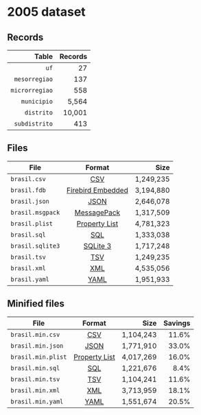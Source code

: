 # 2005 dataset

## Records

|          Table | Records |
| --------------:| -------:|
|           `uf` |      27 |
|  `mesorregiao` |     137 |
| `microrregiao` |     558 |
|    `municipio` |   5,564 |
|     `distrito` |  10,001 |
|  `subdistrito` |     413 |

## Files

| File             | Format                                                                                 |      Size |
| ---------------- |:--------------------------------------------------------------------------------------:| ---------:|
| `brasil.csv`     | [CSV](https://en.wikipedia.org/wiki/Comma-separated_values)                            | 1,249,235 |
| `brasil.fdb`     | [Firebird Embedded](https://en.wikipedia.org/wiki/Embedded_database#Firebird_Embedded) | 3,194,880 |
| `brasil.json`    | [JSON](https://en.wikipedia.org/wiki/JSON)                                             | 2,646,078 |
| `brasil.msgpack` | [MessagePack](https://en.wikipedia.org/wiki/MessagePack)                               | 1,317,509 |
| `brasil.plist`   | [Property List](https://en.wikipedia.org/wiki/Property_list)                           | 4,781,323 |
| `brasil.sql`     | [SQL](https://en.wikipedia.org/wiki/SQL)                                               | 1,333,038 |
| `brasil.sqlite3` | [SQLite 3](https://en.wikipedia.org/wiki/SQLite)                                       | 1,717,248 |
| `brasil.tsv`     | [TSV](https://en.wikipedia.org/wiki/Tab-separated_values)                              | 1,249,235 |
| `brasil.xml`     | [XML](https://en.wikipedia.org/wiki/XML)                                               | 4,535,056 |
| `brasil.yaml`    | [YAML](https://en.wikipedia.org/wiki/YAML)                                             | 1,951,933 |

## Minified files

| File               | Format                                                       |      Size | Savings |
| ------------------ |:------------------------------------------------------------:| ---------:| -------:|
| `brasil.min.csv`   | [CSV](https://en.wikipedia.org/wiki/Comma-separated_values)  | 1,104,243 |   11.6% |
| `brasil.min.json`  | [JSON](https://en.wikipedia.org/wiki/JSON)                   | 1,771,910 |   33.0% |
| `brasil.min.plist` | [Property List](https://en.wikipedia.org/wiki/Property_list) | 4,017,269 |   16.0% |
| `brasil.min.sql`   | [SQL](https://en.wikipedia.org/wiki/SQL)                     | 1,221,676 |    8.4% |
| `brasil.min.tsv`   | [TSV](https://en.wikipedia.org/wiki/Tab-separated_values)    | 1,104,241 |   11.6% |
| `brasil.min.xml`   | [XML](https://en.wikipedia.org/wiki/XML)                     | 3,713,959 |   18.1% |
| `brasil.min.yaml`  | [YAML](https://en.wikipedia.org/wiki/YAML)                   | 1,551,674 |   20.5% |
